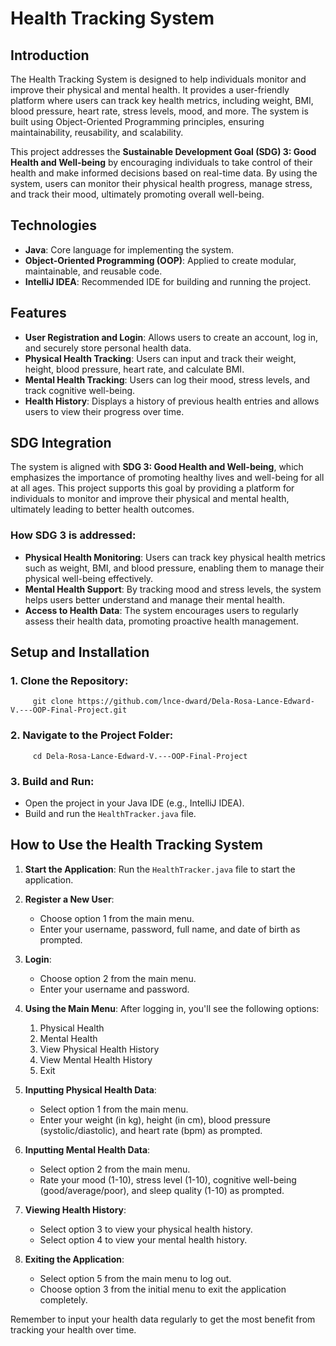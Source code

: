 # Health Tracking System

## Introduction

The Health Tracking System is designed to help individuals monitor and improve their physical and mental health. It provides a user-friendly platform where users can track key health metrics, including weight, BMI, blood pressure, heart rate, stress levels, mood, and more. The system is built using Object-Oriented Programming principles, ensuring maintainability, reusability, and scalability.

This project addresses the **Sustainable Development Goal (SDG) 3: Good Health and Well-being** by encouraging individuals to take control of their health and make informed decisions based on real-time data. By using the system, users can monitor their physical health progress, manage stress, and track their mood, ultimately promoting overall well-being.

## Technologies

- **Java**: Core language for implementing the system.
- **Object-Oriented Programming (OOP)**: Applied to create modular, maintainable, and reusable code.
- **IntelliJ IDEA**: Recommended IDE for building and running the project.

## Features

- **User Registration and Login**: Allows users to create an account, log in, and securely store personal health data.
- **Physical Health Tracking**: Users can input and track their weight, height, blood pressure, heart rate, and calculate BMI.
- **Mental Health Tracking**: Users can log their mood, stress levels, and track cognitive well-being.
- **Health History**: Displays a history of previous health entries and allows users to view their progress over time.

## SDG Integration

The system is aligned with **SDG 3: Good Health and Well-being**, which emphasizes the importance of promoting healthy lives and well-being for all at all ages. This project supports this goal by providing a platform for individuals to monitor and improve their physical and mental health, ultimately leading to better health outcomes.

### How SDG 3 is addressed:
- **Physical Health Monitoring**: Users can track key physical health metrics such as weight, BMI, and blood pressure, enabling them to manage their physical well-being effectively.
- **Mental Health Support**: By tracking mood and stress levels, the system helps users better understand and manage their mental health.
- **Access to Health Data**: The system encourages users to regularly assess their health data, promoting proactive health management.

## Setup and Installation

### 1. **Clone the Repository**:
         git clone https://github.com/lnce-dward/Dela-Rosa-Lance-Edward-V.---OOP-Final-Project.git


### 2. **Navigate to the Project Folder**:
         cd Dela-Rosa-Lance-Edward-V.---OOP-Final-Project

### 3. **Build and Run**:
- Open the project in your Java IDE (e.g., IntelliJ IDEA).
- Build and run the `HealthTracker.java` file.

## How to Use the Health Tracking System

1. **Start the Application**: Run the `HealthTracker.java` file to start the application.

2. **Register a New User**:
   - Choose option 1 from the main menu.
   - Enter your username, password, full name, and date of birth as prompted.

3. **Login**:
   - Choose option 2 from the main menu.
   - Enter your username and password.

4. **Using the Main Menu**:
   After logging in, you'll see the following options:
   1. Physical Health
   2. Mental Health
   3. View Physical Health History
   4. View Mental Health History
   5. Exit

5. **Inputting Physical Health Data**:
   - Select option 1 from the main menu.
   - Enter your weight (in kg), height (in cm), blood pressure (systolic/diastolic), and heart rate (bpm) as prompted.

6. **Inputting Mental Health Data**:
   - Select option 2 from the main menu.
   - Rate your mood (1-10), stress level (1-10), cognitive well-being (good/average/poor), and sleep quality (1-10) as prompted.

7. **Viewing Health History**:
   - Select option 3 to view your physical health history.
   - Select option 4 to view your mental health history.

8. **Exiting the Application**:
   - Select option 5 from the main menu to log out.
   - Choose option 3 from the initial menu to exit the application completely.

Remember to input your health data regularly to get the most benefit from tracking your health over time.
